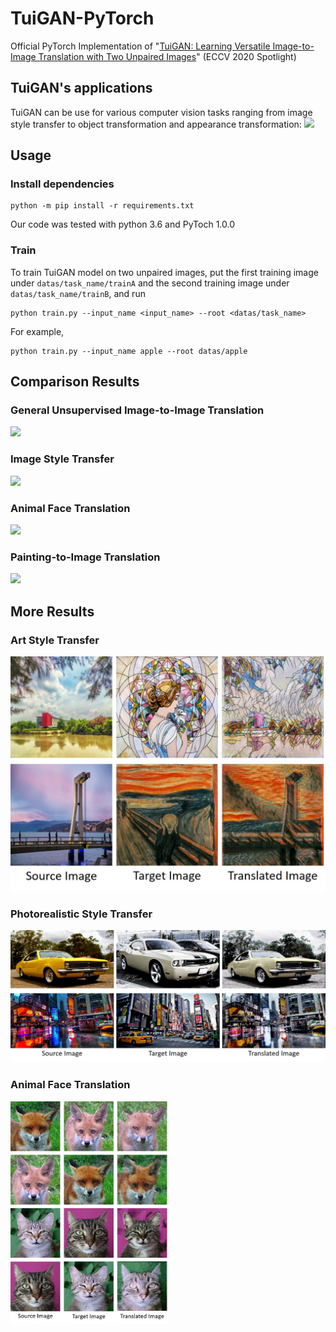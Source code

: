 # TuiGAN-PyTorch
Official PyTorch Implementation of "[TuiGAN: Learning Versatile Image-to-Image Translation with Two Unpaired Images](https://arxiv.org/abs/2004.04634)" (ECCV 2020 Spotlight)

## TuiGAN's applications
TuiGAN can be use for various computer vision tasks ranging from image style transfer to object transformation and appearance transformation:
 ![](imgs/examples.jpg)

## Usage

### Install dependencies

```
python -m pip install -r requirements.txt
```

Our code was tested with python 3.6  and PyToch 1.0.0

###  Train
To train TuiGAN model on two unpaired images, put the first training image under `datas/task_name/trainA` and the second training image under `datas/task_name/trainB`, and run

```
python train.py --input_name <input_name> --root <datas/task_name>
```
For example, 
```
python train.py --input_name apple --root datas/apple
```
##  Comparison Results

###  General Unsupervised Image-to-Image Translation
![](imgs/comparisons.jpg)
###  Image Style Transfer
![](imgs/style.jpg)
###  Animal Face Translation
![](imgs/dog.jpg)
###  Painting-to-Image Translation
![](imgs/trees.jpg)

##  More Results

###  Art Style Transfer 
![](imgs/artstyle.jpg)
###  Photorealistic Style Transfer 
![](imgs/photostyle.jpg)
###  Animal Face Translation
<img src="imgs/animalface.jpg" width="50%" />

